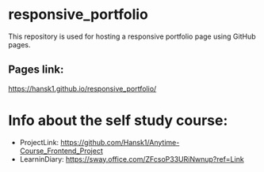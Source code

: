 # responsive_portfolio

<p>This repository is used for hosting a responsive portfolio page using GitHub pages.</p>

## Pages link:

https://hansk1.github.io/responsive_portfolio/

# Info about the self study course:

-   ProjectLink: https://github.com/Hansk1/Anytime-Course_Frontend_Project
-   LearninDiary: https://sway.office.com/ZFcsoP33URiNwnup?ref=Link
